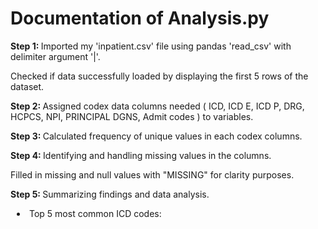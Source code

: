 <h1>Documentation of Analysis.py</h1>
<p><strong>Step 1: </strong>Imported my 'inpatient.csv' file using pandas 'read_csv' with delimiter argument '|'.</p>
<p>Checked if data successfully loaded by displaying the first 5 rows of the dataset.</p>
<p><strong>Step 2: </strong>Assigned codex data columns needed &lpar; ICD, ICD E, ICD P, DRG, HCPCS, NPI, PRINCIPAL DGNS, Admit codes &rpar; to variables.</p>
<p><strong>Step 3: </strong>Calculated frequency of unique values in each codex columns.</p>
<p><strong>Step 4: </strong>Identifying and handling missing values in the columns.<p>
<p>Filled in missing and null values with "MISSING" for clarity purposes.</p>
<p><strong>Step 5: </strong>Summarizing findings and data analysis.</p>
    <li style="text-indent: 10px;">Top 5 most common ICD codes: </li>